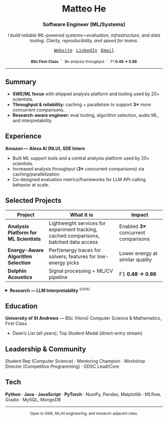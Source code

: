 <div align="center">

# Matteo He  
### Software Engineer (ML/Systems)

_I build reliable ML-powered systems—evaluation, infrastructure, and data tooling. Clarity, reproducibility, and speed for teams._

</div>

<p align="center">
  <a href="https://helpmatteo.github.io"><kbd>Website</kbd></a> &nbsp;
  <a href="https://www.linkedin.com/in/matteohe"><kbd>LinkedIn</kbd></a> &nbsp;
  <a href="mailto:matteohe.tech@gmail.com"><kbd>Email</kbd></a>
</p>

<p align="center">
  <sub><b>BSc First-Class</b></sub> &nbsp;·&nbsp;
  <sub><b>3×</b> analysis throughput</sub> &nbsp;·&nbsp;
  <sub>F1 <b>0.48 → 0.86</b></sub>
</p>

---

## Summary
- **SWE/ML focus** with shipped analysis platform and tooling used by 20+ scientists.  
- **Throughput & reliability:** caching + parallelism to support **3×** more concurrent comparisons.  
- **Research-aware engineer:** eval tooling, algorithm selection, audio ML, and interpretability.  

## Experience
**Amazon — Alexa AI (NLU), SDE Intern**  
- Built ML support tools and a central analysis platform used by 20+ scientists.  
- Increased analysis throughput (**3×** concurrent comparisons) via caching/parallelization.  
- Co-designed evaluation metrics/frameworks for LLM API-calling behavior at scale.

## Selected Projects
| Project | What it is | Impact |
|---|---|---|
| **Analysis Platform for ML Scientists** | Lightweight services for experiment tracking, cached comparisons, batched data access | Enabled **3×** concurrent comparisons |
| **Energy-Aware Algorithm Selection** | Perf/energy traces for solvers; features for low-energy picks | Lower energy at similar quality |
| **Dolphin Acoustics** | Signal processing + ML/CV pipeline | F1 **0.48 → 0.86** |

<details>
<summary><b>Research — LLM Interpretability</b> <sup>(click)</sup></summary>

**Automating GPT-2 Attention Head Explanations**  
Compared token-sequence splitting strategies; reduced wrong-token matches and improved Jensen–Shannon distance, Bhattacharyya coefficient, and cosine distance on specific layers.  
<i>Code & write-up to be linked when public.</i>
</details>

## Education
**University of St Andrews** — BSc (Hons) Computer Science & Mathematics, First Class  
- Dean’s List (all years); Top Student Medal (direct-entry stream)

## Leadership & Community
Student Rep (Computer Science) · Mentoring Champion · Workshop Director (Competitive Programming) · GDSC Lead/Core

## Tech
**Python · Java · JavaScript** · **PyTorch** · NumPy, Pandas, Matplotlib · MLflow, Gradio · MySQL, MongoDB

---

<div align="center">
  <sub>Open to SWE, ML/AI engineering, and research-adjacent roles.</sub>
</div>

